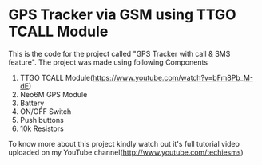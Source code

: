 # GPS Tracker via GSM using TTGO TCALL Module 
 This is the code for the project called "GPS Tracker with call & SMS feature". The project was made using following Components
 
 1. TTGO TCALL Module(https://www.youtube.com/watch?v=bFm8Pb_M-dE)
 2. Neo6M GPS Module
 3. Battery
 4. ON/OFF Switch
 5. Push buttons
 6. 10k Resistors
 
To know more about this project kindly watch out it's full tutorial video uploaded on my YouTube channel(http://www.youtube.com/techiesms)
 
